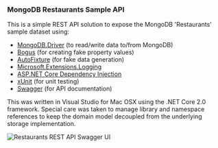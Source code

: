 ### MongoDB Restaurants Sample API
This is a simple REST API solution to expose the MongoDB 'Restaurants' sample dataset using:
- [MongoDB.Driver](https://docs.mongodb.com/ecosystem/drivers/) (to read/write data to/from MongoDB)
- [Bogus](https://github.com/bchavez/Bogus) (for creating fake property values)
- [AutoFixture](https://github.com/AutoFixture/AutoFixture) (for fake data generation)
- [Microsoft.Extensions.Logging](https://www.nuget.org/packages/Microsoft.Extensions.Logging/)
- [ASP.NET Core Dependency Injection](https://docs.microsoft.com/en-us/aspnet/core/fundamentals/dependency-injection)
- [xUnit](https://xunit.github.io/) (for unit testing)
- [Swagger](https://github.com/swagger-api) (for API documentation)

This was written in Visual Studio for Mac OSX using the .NET Core 2.0 framework. Special care was taken to manage library and namespace references to keep the domain model decoupled from the underlying storage implementation.

![](https://imgur.com/l1jNYFZ "Restaurants REST API Swagger UI")
